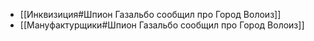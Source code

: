 - [[Инквизиция#Шпион Газальбо сообщил про Город Волоиз]] 
- [[Мануфактурщики#Шпион Газальбо сообщил про Город Волоиз]] 
